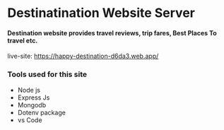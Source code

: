 # Destinatination Website Server

#### Destination website provides travel reviews, trip fares, Best Places To travel etc.

live-site: https://happy-destination-d6da3.web.app/

### Tools used for this site

- Node js
- Express Js
- Mongodb
- Dotenv package
- vs Code
